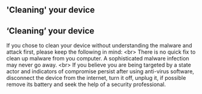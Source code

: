 
## &#39;Cleaning&#39; your device

## ‘Cleaning’ your device
If you chose to clean your device without understanding the malware and attack first, please keep the following in mind:
&lt;br&gt;
There is no quick fix to clean up malware from you computer. A sophisticated malware infection may never go away.
&lt;br&gt;
If you believe you are being targeted by a state actor and indicators of compromise persist after using anti-virus software, disconnect the device from the internet, turn it off, unplug it, if possible remove its battery and seek the help of a security professional.
